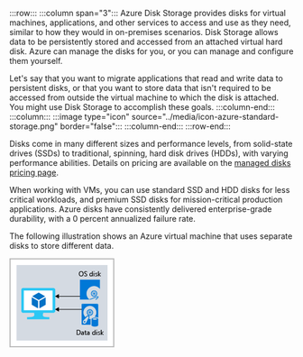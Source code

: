 :::row:::
  :::column span="3":::
Azure Disk Storage provides disks for virtual machines, applications, and other services to access and use as they need, similar to how they would in on-premises scenarios. Disk Storage allows data to be persistently stored and accessed from an attached virtual hard disk. Azure can manage the disks for you, or you can manage and configure them yourself.

Let's say that you want to migrate applications that read and write data to persistent disks, or that you want to store data that isn't required to be accessed from outside the virtual machine to which the disk is attached. You might use Disk Storage to accomplish these goals.
  :::column-end:::
  :::column:::
    :::image type="icon" source="../media/icon-azure-standard-storage.png" border="false":::
  :::column-end:::
:::row-end:::

Disks come in many different sizes and performance levels, from solid-state drives (SSDs) to traditional, spinning, hard disk drives (HDDs), with varying performance abilities. Details on pricing are available on the [managed disks pricing page](https://azure.microsoft.com/pricing/details/storage/?azure-portal=true).

When working with VMs, you can use standard SSD and HDD disks for less critical workloads, and premium SSD disks for mission-critical production applications. Azure disks have consistently delivered enterprise-grade durability, with a 0 percent annualized failure rate.

The following illustration shows an Azure virtual machine that uses separate disks to store different data.

![Diagram of two disks inside a virtual machine. One stores the operating system and one stores data.](../media/Azure-disks.png)
